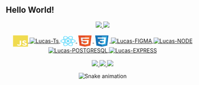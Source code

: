 ## Hello World!

<div align="center">
  <a href="https://github.com/Dev3lopmentM4chine">
  <img style="display: inline_block" height="165em" src="https://github-readme-stats.vercel.app/api?username=Dev3lopmentM4chine&show_icons=true&theme=codeSTACKr&include_all_commits=true&count_private=true"/>
  <img style="display: inline_block" height="165em" src="https://github-readme-stats.vercel.app/api/top-langs/?username=Dev3lopmentM4chine&layout=compact&langs_count=7&theme=codeSTACKr"/>
</div> 
  
<div style="display: inline_block" align="center">
  <br>
  <img align="center" alt="Lucas-Js" height="30" width="40" src="https://raw.githubusercontent.com/devicons/devicon/master/icons/javascript/javascript-plain.svg">
  <img align="center" alt="Lucas-Ts" height="30" width="40" src="https://cdn.jsdelivr.net/gh/devicons/devicon/icons/typescript/typescript-original.svg">
  <img align="center" alt="Lucas-React" height="30" width="40" src="https://raw.githubusercontent.com/devicons/devicon/master/icons/react/react-original.svg">
  <img align="center" alt="Lucas-HTML" height="30" width="40" src="https://raw.githubusercontent.com/devicons/devicon/master/icons/html5/html5-original.svg">
  <img align="center" alt="Lucas-CSS" height="30" width="40" src="https://raw.githubusercontent.com/devicons/devicon/master/icons/css3/css3-original.svg">
  <img align="center" alt="Lucas-FIGMA" height="30" width="40" src="https://cdn.jsdelivr.net/gh/devicons/devicon/icons/figma/figma-original.svg">
  <img align="center" alt="Lucas-NODE" height="30" width="40" src="https://cdn.jsdelivr.net/gh/devicons/devicon/icons/nodejs/nodejs-original.svg">
  <img align="center" alt="Lucas-POSTGRESQL" height="30" width="40" src="https://cdn.jsdelivr.net/gh/devicons/devicon/icons/postgresql/postgresql-original.svg">
  <img align="center" alt="Lucas-EXPRESS" height="30" width="40" src="https://cdn.jsdelivr.net/gh/devicons/devicon/icons/express/express-original.svg">
</div>
  
<div align="center"><br>
  <a href="https://www.instagram.com/codedevelopmentmachine/" target="_blank">
  <img src="https://img.shields.io/badge/-Instagram-%23E4405F?style=for-the-badge&logo=instagram&logoColor=white">
</a>
  
<a href="mailto:felicianodasilvalucassamuel@gmail.com">
  <img src="https://img.shields.io/badge/-Gmail-%23333?style=for-the-badge&logo=gmail&logoColor=white">
</a>
  
<a href="https://www.linkedin.com/in/lucasfelicianosilva" target="_blank">
  <img src="https://img.shields.io/badge/-LinkedIn-%230077B5?style=for-the-badge&logo=linkedin&logoColor=white">
</a> 
 
![Snake animation](https://github.com/Dev3lopmentM4chine/Dev3lopmentM4chine/blob/output/github-contribution-grid-snake.svg) 
</div>
  
##
